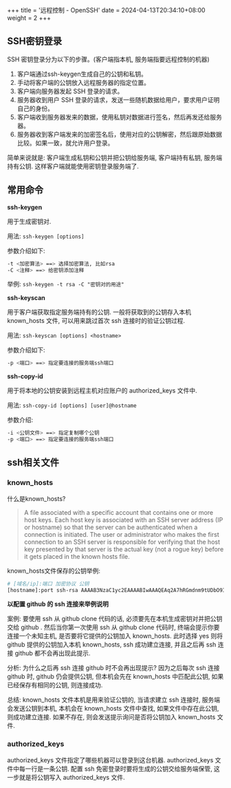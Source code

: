 +++
title = '远程控制 - OpenSSH'
date = 2024-04-13T20:34:10+08:00
weight = 2
+++

## SSH密钥登录

SSH 密钥登录分为以下的步骤。(客户端指本机, 服务端指要远程控制的机器)
1. 客户端通过ssh-keygen生成自己的公钥和私钥。
2. 手动将客户端的公钥放入远程服务器的指定位置。
3. 客户端向服务器发起 SSH 登录的请求。
4. 服务器收到用户 SSH 登录的请求，发送一些随机数据给用户，要求用户证明自己的身份。
5. 客户端收到服务器发来的数据，使用私钥对数据进行签名，然后再发还给服务器。
6. 服务器收到客户端发来的加密签名后，使用对应的公钥解密，然后跟原始数据比较。如果一致，就允许用户登录。

简单来说就是:  客户端生成私钥和公钥并把公钥给服务端, 客户端持有私钥, 服务端持有公钥. 这样客户端就能使用密钥登录服务端了.

## 常用命令

**ssh-keygen**

用于生成密钥对. 

用法: `ssh-keygen [options]`

参数介绍如下:

``` bash
-t <加密算法> ==> 选择加密算法, 比如rsa
-C <注释> ==> 给密钥添加注释
```

举例: `ssh-keygen -t rsa -C "密钥对的用途"`

**ssh-keyscan**

用于客户端获取指定服务端持有的公钥. 一般将获取到的公钥存入本机 known_hosts 文件, 可以用来跳过首次 ssh 连接时的验证公钥过程.

用法: `ssh-keyscan [options] <hostname>`

参数介绍如下:

``` bash
-p <端口> ==> 指定要连接的服务端ssh端口
```

**ssh-copy-id**

用于将本地的公钥安装到远程主机对应账户的 authorized_keys 文件中.

用法: `ssh-copy-id [options] [user]@hostname`

参数介绍:

``` bash
-i <公钥文件> ==> 指定复制哪个公钥
-p <端口> ==> 指定要连接的服务端ssh端口
```



## ssh相关文件

### known_hosts

什么是known_hosts?

> A file associated with a specific account that contains one or more host keys. Each host key is associated with an SSH server address (IP or hostname) so that the server can be authenticated when a connection is initiated. The user or administrator who makes the first connection to an SSH server is responsible for verifying that the host key presented by that server is the actual key (not a rogue key) before it gets placed in the known hosts file.

known_hosts文件保存的公钥举例:

``` bash
# [域名/ip]:端口 加密协议 公钥
[hostname]:port ssh-rsa AAAAB3NzaC1yc2EAAAABIwAAAQEAq2A7hRGmdnm9tUDbO9IDSwBK6TbQa+PXYPCPy6rbTrTtw7PHkccKrpp0yVhp5HdEIcKr6pLlVDBfOLX9QUsyCOV0wzfjIJNlGEYsdlLJizHhbn2mUjvSAHQqZETYP81eFzLQNnPHt4EVVUh7VfDESU84KezmD5QlWpXLmvU31/yMf+Se8xhHTvKSCZIFImWwoG6mbUoWf9nzpIoaSjB+weqqUUmpaaasXVal72J+UX2B+2RPW3RcT0eOzQgqlJL3RKrTJvdsjE3JEAvGq3lGHSZXy28G3skua2SmVi/w4yCE6gbODqnTWlg7+wC604ydGXA8VJiS5ap43JXiUFFAaQ==
```

**以配置 github 的 ssh 连接来举例说明**

案例: 
要使用 ssh 从 github clone 代码的话, 必须要先在本机生成密钥对并把公钥交给 github . 然后当你第一次使用 ssh 从 github clone 代码时, 终端会提示你要连接一个未知主机, 是否要将它提供的公钥加入 known_hosts. 此时选择 yes 则将 github 提供的公钥加入本机 known_hosts, ssh 成功建立连接, 并且之后再 ssh 连接 github 都不会再出现此提示.

分析:
为什么之后再 ssh 连接 github 时不会再出现提示? 因为之后每次 ssh 连接 github 时, github 仍会提供公钥, 但本机会先在 known_hosts 中匹配此公钥, 如果已经保存有相同的公钥, 则连接成功.

总结:
known_hosts 文件本机是用来验证公钥的, 当请求建立 ssh 连接时, 服务端会发送公钥到本机, 本机会在 known_hosts 文件中查找, 如果文件中存在此公钥, 则成功建立连接. 如果不存在, 则会发送提示询问是否将公钥加入 known_hosts 文件.



### authorized_keys 

authorized_keys 文件指定了哪些机器可以登录到这台机器. authorized_keys 文件中每一行是一条公钥. 配置 ssh 免密登录时要将生成的公钥交给服务端保管, 这一步就是将公钥写入 authorized_keys 文件.

